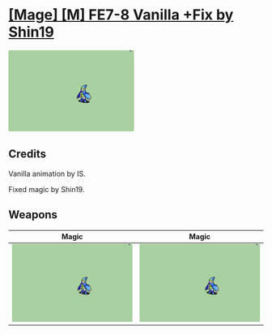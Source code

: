 # [\[Mage\] \[M\] FE7-8 Vanilla +Fix by Shin19](./)

<img src="./6.%20Magic/Magic_000.png" alt="[Mage] [M] FE7-8 Vanilla +Fix by Shin19 standing" />

## Credits

Vanilla animation by IS. 

Fixed magic by Shin19.

## Weapons


|Magic |Magic |
|  :---: | :---: |
| <img alt="Magic animation" src="./6.%20Magic/Magic.gif" /> | <img alt="Magic animation" src="./6.%20Magic%20(Fixed)/Magic.gif" /> |
